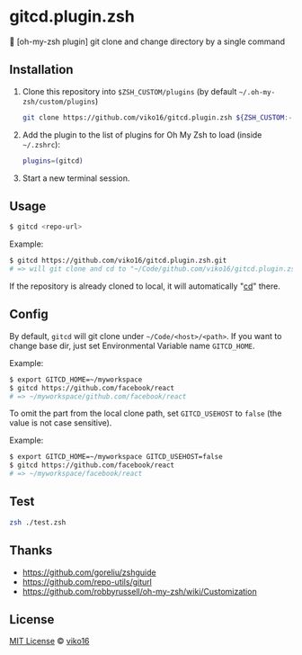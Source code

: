 # gitcd.plugin.zsh

👷 [oh-my-zsh plugin] git clone and change directory by a single command

## Installation

1. Clone this repository into `$ZSH_CUSTOM/plugins` (by default `~/.oh-my-zsh/custom/plugins`)

    ```sh
    git clone https://github.com/viko16/gitcd.plugin.zsh ${ZSH_CUSTOM:-~/.oh-my-zsh/custom}/plugins/gitcd
    ```

2. Add the plugin to the list of plugins for Oh My Zsh to load (inside `~/.zshrc`):

    ```sh
    plugins=(gitcd)
    ```

3. Start a new terminal session.

## Usage

```sh
$ gitcd <repo-url>
```

Example:

```sh
$ gitcd https://github.com/viko16/gitcd.plugin.zsh.git
# => will git clone and cd to "~/Code/github.com/viko16/gitcd.plugin.zsh"
```

If the repository is already cloned to local, it will automatically "[cd](https://en.wikipedia.org/wiki/Cd_(command))" there.

## Config

By default, `gitcd` will git clone under `~/Code/<host>/<path>`.
If you want to change base dir, just set Environmental Variable name `GITCD_HOME`.

Example:

```sh
$ export GITCD_HOME=~/myworkspace
$ gitcd https://github.com/facebook/react
# => ~/myworkspace/github.com/facebook/react
```

To omit the <host> part from the local clone path, set `GITCD_USEHOST` to `false` (the value is not case sensitive).

Example:

```sh
$ export GITCD_HOME=~/myworkspace GITCD_USEHOST=false
$ gitcd https://github.com/facebook/react
# => ~/myworkspace/facebook/react
```

## Test

```sh
zsh ./test.zsh
```

## Thanks
- https://github.com/goreliu/zshguide
- https://github.com/repo-utils/giturl
- https://github.com/robbyrussell/oh-my-zsh/wiki/Customization

## License

[MIT License](https://opensource.org/licenses/MIT) © [viko16](https://github.com/viko16)

